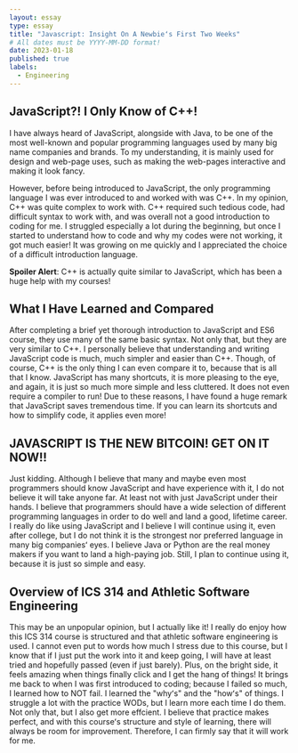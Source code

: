 ```yaml
---
layout: essay
type: essay
title: "Javascript: Insight On A Newbieʻs First Two Weeks"
# All dates must be YYYY-MM-DD format!
date: 2023-01-18
published: true
labels:
  - Engineering
---
```


## JavaScript?! I Only Know of C++!


I have always heard of JavaScript, alongside with Java, to be one of the most well-known and popular programming languages used by many big name companies and brands. To my understanding, it is mainly used for design and web-page uses, such as making the web-pages interactive and making it look fancy.

However, before being introduced to JavaScript, the only programming language 
I was ever introduced to and worked with was C++. In my opinion, C++ was quite complex to work with. C++ required such tedious code, had difficult syntax to work with, and was overall not a good introduction to coding for me. I struggled especially a lot during the beginning, but once I started to understand how to code and why my codes were not working, it got much easier! It was growing on me quickly and I appreciated the choice of a difficult introduction language. 

**Spoiler Alert**: C++ is actually quite similar to JavaScript, which has been a huge help with my courses!


## What I Have Learned and Compared


After completing a brief yet thorough introduction to JavaScript and ES6 course, they use many of the same basic syntax. Not only that, but they are very similar to C++. I personally believe that understanding and writing JavaScript code is much, much simpler and easier than C++. Though, of course, C++ is the only thing I can even compare it to, because that is all that I know. 
JavaScript has many shortcuts, it is more pleasing to the eye, and again, it is just so much more simple and less cluttered. It does not even require a compiler to run! Due to these reasons, I have found a huge remark that JavaScript saves tremendous time. If you can learn its shortcuts and how to simplify code, it applies even more!


## JAVASCRIPT IS THE NEW BITCOIN! GET ON IT NOW!!


Just kidding. Although I believe that many and maybe even most programmers should know JavaScript and have experience with it, I do not believe it will take anyone far. At least not with just JavaScript under their hands. I believe that programmers should have a wide selection of different programming languages in order to do well and land a good, lifetime career. I really do like using JavaScript and I believe I will continue using it, even after college, but I do not think it is the strongest nor preferred language in many big companiesʻ eyes. I believe Java or Python are the real money makers if you want to land a high-paying job. Still, I plan to continue using it, because it is just so simple and easy.


## Overview of ICS 314 and Athletic Software Engineering


This may be an unpopular opinion, but I actually like it! I really do enjoy how this ICS 314 course is structured and that athletic software engineering is used. I cannot even put to words how much I stress due to this course, but I know that if I just put the work into it and keep going, I will have at least tried and hopefully passed (even if just barely). Plus, on the bright side, it feels amazing when things finally click and I get the hang of things! It brings me back to when I was first introduced to coding; because I failed so much, I learned how to NOT fail. I learned the "whyʻs" and the "howʻs" of things. I struggle a lot with the practice WODs, but I learn more each time I do them. Not only that, but I also get more effcient. I believe that practice makes perfect, and with this courseʻs structure and style of learning, there will always be room for improvement. Therefore, I can firmly say that it will work for me.
